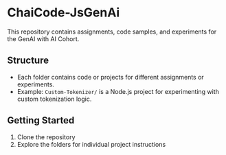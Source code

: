 # ChaiCode-JsGenAi

This repository contains assignments, code samples, and experiments for the GenAI with AI Cohort.

## Structure
- Each folder contains code or projects for different assignments or experiments.
- Example: `Custom-Tokenizer/` is a Node.js project for experimenting with custom tokenization logic.

## Getting Started
1. Clone the repository
2. Explore the folders for individual project instructions
